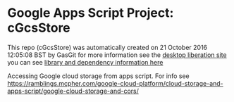 # Google Apps Script Project: cGcsStore
This repo (cGcsStore) was automatically created on 21 October 2016 12:05:08 BST by GasGit
for more information see the [desktop liberation site](https://ramblings.mcpher.com/drive-sdk-and-github/getting-your-apps-scripts-to-github/ "desktop liberation")
you can see [library and dependency information here](dependencies.md)

Accessing Google cloud storage from apps script. For info see https://ramblings.mcpher.com/google-cloud-platform/cloud-storage-and-apps-script/google-cloud-storage-and-cors/
